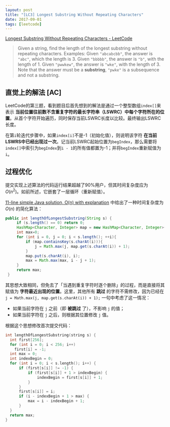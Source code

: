 ```yaml
---
layout: post
title: "[LC3] Longest Substring Without Repeating Characters"
date: 2017-09-01
tags: [leetcode]
---
```


[Longest Substring Without Repeating Characters - LeetCode](https://leetcode.com/problems/longest-substring-without-repeating-characters/)

> Given a string, find the length of the longest substring without repeating characters.
>Examples:
>Given `"abcabcbb"`, the answer is `"abc"`, which the length is 3.
>Given `"bbbbb"`, the answer is `"b"`, with the length of 1.
>Given `"pwwkew"`, the answer is `"wke"`, with the length of 3. Note that the answer must be a **substring**, `"pwke"` is a subsequence and not a substring.

## 直觉上的解法 [AC]

LeetCode的第三题，看到题目后首先想到的解法是通过一个整型数组`index[]`来表示 **当前位置往前数不含重复字符的最长字符串（LSWRC）中每个字符所在的位置**。从首个字符开始遍历，同时保存当前LSWRC长度以比较。最终输出LSWRC长度。

在第`i`轮迭代步骤中，如果`index[i]`不是-1（初始化值），则说明该字符 **在当前LSWRS中已经出现过一次**。记当前LSWRC起始位置为`begIndex`，那么需要将`index[]`中索引为`begIndex`到`i - 1`的所有值都置为-1；并将`begIndex`重新赋值为`i`。

## 过程优化

提交实现上述算法的代码运行结果超越了90%用户，但其时间复杂度应为 $O(n^2)$。如前所述，它嵌套了一层循环（重新赋值）。

[11-line simple Java solution, O(n) with explanation](https://leetcode.com/problems/longest-substring-without-repeating-characters/discuss/1729/11-line-simple-Java-solution-O(n)-with-explanation) 中给出了一种时间复杂度为 $O(n)$ 的简化算法：

```java
public int lengthOfLongestSubstring(String s) {
     if (s.length() == 0) return 0;
     HashMap<Character, Integer> map = new HashMap<Character, Integer>();
     int max=0;
     for (int i = 0, j = 0; i < s.length(); ++i){
         if (map.containsKey(s.charAt(i))){
             j = Math.max(j, map.get(s.charAt(i)) + 1);
         }
         map.put(s.charAt(i), i);
         max = Math.max(max, i - j + 1);
     }
     return max;
 }
```

其思想大致相同，但免去了「当遇到重复字符时逐个删除」的过程，而是直接将其赋值为 **字符最近出现的位置**。这里，其他所有 **跳过** 的字符不需修改，因为已经在 `j = Math.max(j, map.get(s.charAt(i)) + 1);` 一句中考虑了这一情况：
- 如果当前字符在 `j` 之前（即 **被跳过** 了），不影响 `j` 的值；
- 如果当前字符在 `j` 之后，则根据其位置修改 `j` 值。

根据这个思想修改首次提交代码：

```c++
int lengthOfLongestSubstring(string s) {
  int first[256];
  for (int i = 0; i < 256; i++)
    first[i] = -1;
  int max = 0;
  int indexBegin = 0;
  for (int i = 0; i < s.length(); i++) {
      if (first[s[i]] != -1) {
          if (first[s[i]] + 1 > indexBegin) {
              indexBegin = first[s[i]] + 1;
          }
      }
      first[s[i]] = i;
      if (i - indexBegin + 1 > max) {
          max = i - indexBegin + 1;
      }
  }
  return max;
}
```
